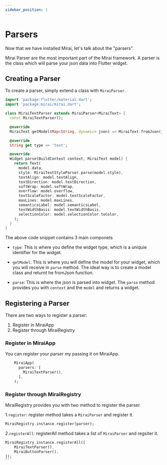 ```yaml
---
sidebar_position: 1
---
```


# Parsers

Now that we have installed Mirai, let's talk about the "parsers".

Mirai Parser are the most important part of the Mirai framework. A parser is the class which will parse your json data into Flutter widget.

## Creating a Parser

To create a parser, simply extend a class with `MiraiParser`.

```dart
import 'package:flutter/material.dart';
import 'package:mirai/mirai.dart';

class MiraiTextParser extends MiraiParser<MiraiText> {
  const MiraiTextParser();

  @override
  MiraiText getModel(Map<String, dynamic> json) => MiraiText.fromJson(json);

  @override
  String get type => 'text';

  @override
  Widget parse(BuildContext context, MiraiText model) {
    return Text(
      model.data,
      style: MiraiTextStyleParser.parse(model.style),
      textAlign: model.textAlign,
      textDirection: model.textDirection,
      softWrap: model.softWrap,
      overflow: model.overflow,
      textScaleFactor: model.textScaleFactor,
      maxLines: model.maxLines,
      semanticsLabel: model.semanticsLabel,
      textWidthBasis: model.textWidthBasis,
      selectionColor: model.selectionColor.toColor,
    );
  }
}
```

The above code snippet contains 3 main componets

- `type`: This is where you define the widget type, which is a uniquie identifier for the widget.

- `getModel`: This is where you will define the model for your widget, which you will receive in `parse` method. The ideal way is to create a model class and returnt he fromJson function.

- `parse`: This is where the json is parsed into widget. The `parse` method provides you with `context` and the `model` and returns a widget.

## Registering a Parser

There are two ways to register a parser:

1. Register in MiraiApp
2. Register through MiraiRegistry

### Register in MiraiApp

You can register your parser my passing it on MiraiApp.

```dart
    MiraiApp(
      parsers: [
        MiraiTextParser(),
      ],
    );
```

### Register through MiraiRegistry

MiraiRegistry provides you with two method to register the parser.

1.`register`: register method takes a `MiraiParser` and register it.

```dart
MiraiRegistry.instance.register(parser);
```

2.`registerAll`: registerAll method takes a list of `MiraiParser` and regsiter it.

```dart
MiraiRegistry.instance.registerAll([
    MiraiTextParser(),
    MiraiButtonParser(),
]);
``
